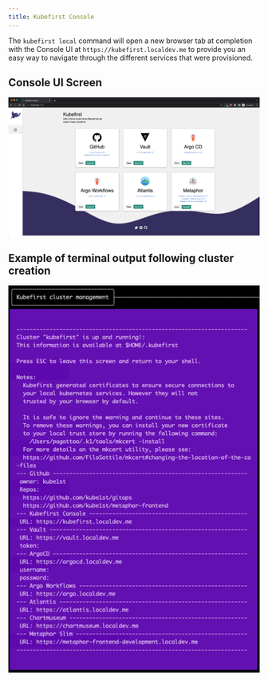 ```yaml
---
title: Kubefirst Console
---
```


The `kubefirst local` command will open a new browser tab at completion with the Console UI at `https://kubefirst.localdev.me` to provide you an easy way to navigate through the different services that were provisioned.

## Console UI Screen

![terminal handoff](../../../img/kubefirst/local/console.png)

## Example of terminal output following cluster creation

![terminal handoff](../../../img/kubefirst/local/handoff-screen.png)

